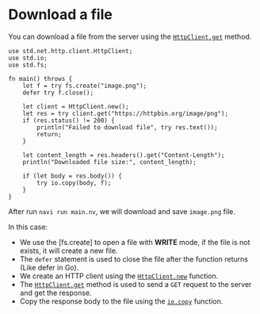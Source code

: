 # Download a file

You can download a file from the server using the [`HttpClient.get`](/stdlib/std.net.http.client.HttpClient#method.get) method.

```nv,no_run
use std.net.http.client.HttpClient;
use std.io;
use std.fs;

fn main() throws {
    let f = try fs.create("image.png");
    defer try f.close();

    let client = HttpClient.new();
    let res = try client.get("https://httpbin.org/image/png");
    if (res.status() != 200) {
        println("Failed to download file", try res.text());
        return;
    }

    let content_length = res.headers().get("Content-Length");
    println("Downloaded file size:", content_length);

    if (let body = res.body()) {
        try io.copy(body, f);
    }
}
```

After run `navi run main.nv`, we will download and save `image.png` file.

In this case:

- We use the [fs.create] to open a file with **WRITE** mode, if the file is not exists, it will create a new file.
- The `defer` statement is used to close the file after the function returns (Like defer in Go).
- We create an HTTP client using the [`HttpClient.new`](/stdlib/std.net.http.client.HttpClient#method.new) function.
- The [`HttpClient.get`](/stdlib/std.net.http.client.HttpClient#method.get) method is used to send a `GET` request to the server and get the response.
- Copy the response body to the file using the [`io.copy`](/stdlib/std.io#method.copy) function.
